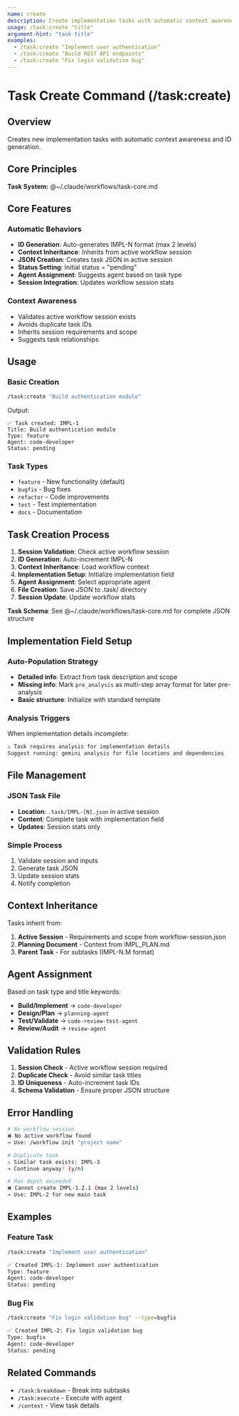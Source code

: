 ```yaml
---
name: create
description: Create implementation tasks with automatic context awareness
usage: /task:create "title"
argument-hint: "task title"
examples:
  - /task:create "Implement user authentication"
  - /task:create "Build REST API endpoints"
  - /task:create "Fix login validation bug"
---
```


# Task Create Command (/task:create)

## Overview
Creates new implementation tasks with automatic context awareness and ID generation.

## Core Principles
**Task System:** @~/.claude/workflows/task-core.md

## Core Features

### Automatic Behaviors
- **ID Generation**: Auto-generates IMPL-N format (max 2 levels)
- **Context Inheritance**: Inherits from active workflow session
- **JSON Creation**: Creates task JSON in active session
- **Status Setting**: Initial status = "pending"
- **Agent Assignment**: Suggests agent based on task type
- **Session Integration**: Updates workflow session stats

### Context Awareness
- Validates active workflow session exists
- Avoids duplicate task IDs
- Inherits session requirements and scope
- Suggests task relationships

## Usage

### Basic Creation
```bash
/task:create "Build authentication module"
```

Output:
```
✅ Task created: IMPL-1
Title: Build authentication module
Type: feature
Agent: code-developer
Status: pending
```

### Task Types
- `feature` - New functionality (default)
- `bugfix` - Bug fixes
- `refactor` - Code improvements
- `test` - Test implementation
- `docs` - Documentation

## Task Creation Process

1. **Session Validation**: Check active workflow session
2. **ID Generation**: Auto-increment IMPL-N
3. **Context Inheritance**: Load workflow context
4. **Implementation Setup**: Initialize implementation field
5. **Agent Assignment**: Select appropriate agent
6. **File Creation**: Save JSON to .task/ directory
7. **Session Update**: Update workflow stats

**Task Schema**: See @~/.claude/workflows/task-core.md for complete JSON structure

## Implementation Field Setup

### Auto-Population Strategy
- **Detailed info**: Extract from task description and scope
- **Missing info**: Mark `pre_analysis` as multi-step array format for later pre-analysis
- **Basic structure**: Initialize with standard template

### Analysis Triggers
When implementation details incomplete:
```bash
⚠️ Task requires analysis for implementation details
Suggest running: gemini analysis for file locations and dependencies
```

## File Management

### JSON Task File
- **Location**: `.task/IMPL-[N].json` in active session
- **Content**: Complete task with implementation field
- **Updates**: Session stats only

### Simple Process
1. Validate session and inputs
2. Generate task JSON
3. Update session stats
4. Notify completion

## Context Inheritance

Tasks inherit from:
1. **Active Session** - Requirements and scope from workflow-session.json
2. **Planning Document** - Context from IMPL_PLAN.md
3. **Parent Task** - For subtasks (IMPL-N.M format)

## Agent Assignment

Based on task type and title keywords:
- **Build/Implement** → `code-developer`
- **Design/Plan** → `planning-agent`
- **Test/Validate** → `code-review-test-agent`
- **Review/Audit** → `review-agent`

## Validation Rules

1. **Session Check** - Active workflow session required
2. **Duplicate Check** - Avoid similar task titles
3. **ID Uniqueness** - Auto-increment task IDs
4. **Schema Validation** - Ensure proper JSON structure

## Error Handling

```bash
# No workflow session
❌ No active workflow found
→ Use: /workflow init "project name"

# Duplicate task
⚠️ Similar task exists: IMPL-3
→ Continue anyway? (y/n)

# Max depth exceeded
❌ Cannot create IMPL-1.2.1 (max 2 levels)
→ Use: IMPL-2 for new main task
```

## Examples

### Feature Task
```bash
/task:create "Implement user authentication"

✅ Created IMPL-1: Implement user authentication
Type: feature
Agent: code-developer
Status: pending
```

### Bug Fix
```bash
/task:create "Fix login validation bug" --type=bugfix

✅ Created IMPL-2: Fix login validation bug
Type: bugfix
Agent: code-developer
Status: pending
```

## Related Commands

- `/task:breakdown` - Break into subtasks
- `/task:execute` - Execute with agent
- `/context` - View task details